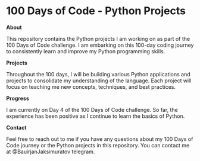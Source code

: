 # 100 Days of Code - Python Projects

**About**

This repository contains the Python projects I am working on as part of the 100 Days of Code challenge. I am embarking on this 100-day coding journey to consistently learn and improve my Python programming skills.

**Projects**

Throughout the 100 days, I will be building various Python applications and projects to consolidate my understanding of the language. Each project will focus on teaching me new concepts, techniques, and best practices.

**Progress**

I am currently on Day 4 of the 100 Days of Code challenge. So far, the experience has been positive as I continue to learn the basics of Python.

**Contact**

Feel free to reach out to me if you have any questions about my 100 Days of Code journey or the Python projects in this repository. You can contact me at @BauirjanJaksimuratov telegram.
